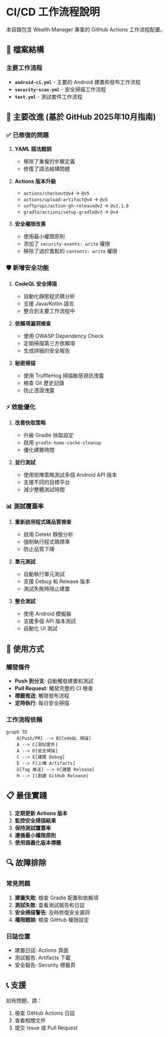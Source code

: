 # CI/CD 工作流程說明

本目錄包含 Wealth Manager 專案的 GitHub Actions 工作流程配置。

## 📁 檔案結構

### 主要工作流程

- **`android-ci.yml`** - 主要的 Android 建置和發布工作流程
- **`security-scan.yml`** - 安全掃描工作流程
- **`test.yml`** - 測試套件工作流程

## 🔧 主要改進 (基於 GitHub 2025年10月指南)

### ✅ 已修復的問題

1. **YAML 語法錯誤**
   - 移除了重複的步驟定義
   - 修復了語法結構問題

2. **Actions 版本升級**
   - `actions/checkout@v4` → `@v5`
   - `actions/upload-artifact@v4` → `@v5`
   - `softprops/action-gh-release@v2` → `@v2.1.0`
   - `gradle/actions/setup-gradle@v3` → `@v4`

3. **安全權限改善**
   - 使用最小權限原則
   - 添加了 `security-events: write` 權限
   - 移除了過於寬鬆的 `contents: write` 權限

### 🛡️ 新增安全功能

1. **CodeQL 安全掃描**
   - 自動化靜態程式碼分析
   - 支援 Java/Kotlin 語言
   - 整合到主要工作流程中

2. **依賴項漏洞檢查**
   - 使用 OWASP Dependency Check
   - 定期掃描第三方依賴項
   - 生成詳細的安全報告

3. **秘密掃描**
   - 使用 TruffleHog 掃描敏感資訊洩露
   - 檢查 Git 歷史記錄
   - 防止憑證洩露

### ⚡ 效能優化

1. **改善快取策略**
   - 升級 Gradle 快取設定
   - 啟用 `gradle-home-cache-cleanup`
   - 優化建置時間

2. **並行測試**
   - 使用矩陣策略測試多個 Android API 版本
   - 支援不同的目標平台
   - 減少整體測試時間

### 📊 測試覆蓋率

1. **重新啟用程式碼品質檢查**
   - 啟用 Detekt 靜態分析
   - 強制執行程式碼標準
   - 防止品質下降

2. **單元測試**
   - 自動執行單元測試
   - 支援 Debug 和 Release 版本
   - 測試失敗時阻止建置

3. **整合測試**
   - 使用 Android 模擬器
   - 支援多個 API 版本測試
   - 自動化 UI 測試

## 🚀 使用方式

### 觸發條件

- **Push 到分支**: 自動觸發建置和測試
- **Pull Request**: 觸發完整的 CI 檢查
- **標籤推送**: 觸發發布流程
- **定時執行**: 每日安全掃描

### 工作流程依賴

```mermaid
graph TD
    A[Push/PR] --> B[CodeQL 掃描]
    A --> C[測試套件]
    A --> D[安全掃描]
    C --> E[建置 Debug]
    E --> F[上傳 Artifacts]
    G[Tag 推送] --> H[建置 Release]
    H --> I[創建 GitHub Release]
```

## 📋 最佳實踐

1. **定期更新 Actions 版本**
2. **監控安全掃描結果**
3. **保持測試覆蓋率**
4. **遵循最小權限原則**
5. **使用語義化版本標籤**

## 🔍 故障排除

### 常見問題

1. **建置失敗**: 檢查 Gradle 配置和依賴項
2. **測試失敗**: 查看測試報告和日誌
3. **安全掃描警告**: 及時修復安全漏洞
4. **權限錯誤**: 檢查 GitHub 權限設定

### 日誌位置

- 建置日誌: Actions 頁面
- 測試報告: Artifacts 下載
- 安全報告: Security 標籤頁

## 📞 支援

如有問題，請：
1. 檢查 GitHub Actions 日誌
2. 查看相關文件
3. 提交 Issue 或 Pull Request
